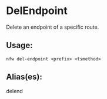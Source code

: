 # DelEndpoint
Delete an endpoint of a specific route.
## Usage:
```
nfw del-endpoint <prefix> <tsmethod>
```
## Alias(es):
delend
